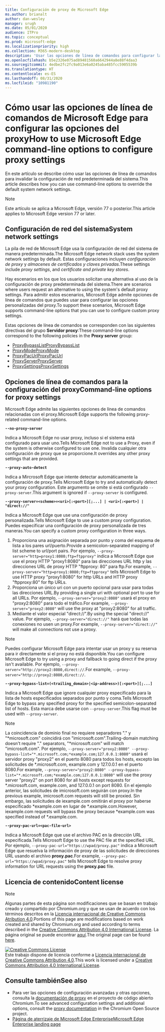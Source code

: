 ```yaml
---
title: Configuración de proxy de Microsoft Edge
ms.author: brianalt
author: dan-wesley
manager: srugh
ms.date: 05/01/2020
audience: ITPro
ms.topic: conceptual
ms.prod: microsoft-edge
ms.localizationpriority: high
ms.collection: M365-modern-desktop
description: 'Usar las opciones de línea de comandos para configurar las opciones del proxy '
ms.openlocfilehash: b5e2326e075ad89481560a6642944a8e88f4daa3
ms.sourcegitcommit: 4edbe2fc2fc9a013e6a0245aba485fcc5905539b
ms.translationtype: HT
ms.contentlocale: es-ES
ms.lasthandoff: 08/31/2020
ms.locfileid: "10981190"
---
```

# <span data-ttu-id="6e2f3-103">Cómo usar las opciones de línea de comandos de Microsoft Edge para configurar las opciones del proxy</span><span class="sxs-lookup"><span data-stu-id="6e2f3-103">How to use Microsoft Edge command-line options to configure proxy settings</span></span>

<span data-ttu-id="6e2f3-104">En este artículo se describe cómo usar las opciones de línea de comandos para invalidar la configuración de red predeterminada del sistema.</span><span class="sxs-lookup"><span data-stu-id="6e2f3-104">This article describes how you can use command-line options to override the default system network settings.</span></span>

>[!NOTE]
><span data-ttu-id="6e2f3-105">Este artículo se aplica a Microsoft Edge, versión 77 o posterior.</span><span class="sxs-lookup"><span data-stu-id="6e2f3-105">This article applies to Microsoft Edge version 77 or later.</span></span>

## <span data-ttu-id="6e2f3-106">Configuración de red del sistema</span><span class="sxs-lookup"><span data-stu-id="6e2f3-106">System network settings</span></span>

<span data-ttu-id="6e2f3-107">La pila de red de Microsoft Edge usa la configuración de red del sistema de manera predeterminada.</span><span class="sxs-lookup"><span data-stu-id="6e2f3-107">The Microsoft Edge network stack uses the system network settings by default.</span></span> <span data-ttu-id="6e2f3-108">Estas configuraciones incluyen *configuración de proxy* y *almacenes de certificados y claves privadas*.</span><span class="sxs-lookup"><span data-stu-id="6e2f3-108">These settings include *proxy settings*, and *certificate and private key stores*.</span></span>

<span data-ttu-id="6e2f3-109">Hay escenarios en los que los usuarios solicitan una alternativa al uso de la configuración de proxy predeterminada del sistema.</span><span class="sxs-lookup"><span data-stu-id="6e2f3-109">There are scenarios where users request an alternative to using the system's default proxy settings.</span></span> <span data-ttu-id="6e2f3-110">Para admitir estos escenarios, Microsoft Edge admite opciones de línea de comandos que puedes usar para configurar las opciones personalizadas del proxy.</span><span class="sxs-lookup"><span data-stu-id="6e2f3-110">To support these scenarios, Microsoft Edge supports command-line options that you can use to configure custom proxy settings.</span></span>

<span data-ttu-id="6e2f3-111">Estas opciones de línea de comandos se corresponden con las siguientes directivas del grupo **Servidor proxy**:</span><span class="sxs-lookup"><span data-stu-id="6e2f3-111">These command-line options correspond to the following policies in the **Proxy server** group:</span></span>

- [<span data-ttu-id="6e2f3-112">ProxyBypassList</span><span class="sxs-lookup"><span data-stu-id="6e2f3-112">ProxyBypassList</span></span>](https://docs.microsoft.com/DeployEdge/microsoft-edge-policies#proxybypasslist)
- [<span data-ttu-id="6e2f3-113">ProxyMode</span><span class="sxs-lookup"><span data-stu-id="6e2f3-113">ProxyMode</span></span>](https://docs.microsoft.com/DeployEdge/microsoft-edge-policies#proxymode)
- [<span data-ttu-id="6e2f3-114">ProxyPacUrl</span><span class="sxs-lookup"><span data-stu-id="6e2f3-114">ProxyPacUrl</span></span>](https://docs.microsoft.com/DeployEdge/microsoft-edge-policies#proxypacurl)
- [<span data-ttu-id="6e2f3-115">ProxyServer</span><span class="sxs-lookup"><span data-stu-id="6e2f3-115">ProxyServer</span></span>](https://docs.microsoft.com/DeployEdge/microsoft-edge-policies#proxyserver)
- [<span data-ttu-id="6e2f3-116">ProxySettings</span><span class="sxs-lookup"><span data-stu-id="6e2f3-116">ProxySettings</span></span>](https://docs.microsoft.com/DeployEdge/microsoft-edge-policies#proxysettings)

## <span data-ttu-id="6e2f3-117">Opciones de línea de comandos para la configuración del proxy</span><span class="sxs-lookup"><span data-stu-id="6e2f3-117">Command-line options for proxy settings</span></span>

<span data-ttu-id="6e2f3-118">Microsoft Edge admite las siguientes opciones de línea de comandos relacionadas con el proxy.</span><span class="sxs-lookup"><span data-stu-id="6e2f3-118">Microsoft Edge supports the following proxy-related command-line options.</span></span>

 **`--no-proxy-server`**
 
<span data-ttu-id="6e2f3-119">Indica a Microsoft Edge no usar proxy, incluso si el sistema está configurado para usar uno.</span><span class="sxs-lookup"><span data-stu-id="6e2f3-119">Tells Microsoft Edge not to use a Proxy, even if the system is otherwise configured to use one.</span></span> <span data-ttu-id="6e2f3-120">Invalida cualquier otra configuración de proxy que se proporcione.</span><span class="sxs-lookup"><span data-stu-id="6e2f3-120">It overrides any other proxy settings that are provided.</span></span>

**`--proxy-auto-detect`**

<span data-ttu-id="6e2f3-121">Indica a Mircrosoft Edge que intente detectar automáticamente la configuración de proxy.</span><span class="sxs-lookup"><span data-stu-id="6e2f3-121">Tells Microsoft Edge to try and automatically detect your proxy configuration.</span></span> <span data-ttu-id="6e2f3-122">Este argumento se omite si está configurado `--proxy-server`.</span><span class="sxs-lookup"><span data-stu-id="6e2f3-122">This argument is ignored if `--proxy-server` is configured.</span></span>

**`--proxy-server=<scheme>=<uri>[:<port>][;...] | <uri>[:<port>] | "direct://"`**

<span data-ttu-id="6e2f3-123">Indica a Microsoft Edge que use una configuración de proxy personalizada.</span><span class="sxs-lookup"><span data-stu-id="6e2f3-123">Tells Microsoft Edge to use a custom proxy configuration.</span></span> <span data-ttu-id="6e2f3-124">Puedes especificar una configuración de proxy personalizada de tres maneras.</span><span class="sxs-lookup"><span data-stu-id="6e2f3-124">You can specify a custom proxy configuration in three ways.</span></span>

1. <span data-ttu-id="6e2f3-125">Proporciona una asignación separada por punto y coma del esquema de lista a los pares url/puerto.</span><span class="sxs-lookup"><span data-stu-id="6e2f3-125">Provide a semicolon-separated mapping of list scheme to url/port pairs.</span></span> <span data-ttu-id="6e2f3-126">Por ejemplo, `--proxy-server="http=proxy1:8080;ftp=ftpproxy"` indica a Microsoft Edge que use el proxy HTTP "proxy1:8080" para las direcciones URL http y las direcciones URL de proxy HTTP "ftpproxy: 80" para ftp.</span><span class="sxs-lookup"><span data-stu-id="6e2f3-126">For example, `--proxy-server="http=proxy1:8080;ftp=ftpproxy"` tells Microsoft Edge to use HTTP proxy "proxy1:8080" for http URLs and HTTP proxy "ftpproxy:80" for ftp URLs.</span></span>
2. <span data-ttu-id="6e2f3-127">Proporciona un único uri con un puerto opcional para usar para todas las direcciones URL.</span><span class="sxs-lookup"><span data-stu-id="6e2f3-127">By providing a single uri with optional port to use for all URLs.</span></span> <span data-ttu-id="6e2f3-128">Por ejemplo, `--proxy-server="proxy2:8080"` usará el proxy en "proxy2:8080" para todo el tráfico.</span><span class="sxs-lookup"><span data-stu-id="6e2f3-128">For example, `--proxy-server="proxy2:8080"` will use the proxy at "proxy2:8080" for all traffic.</span></span>
3. <span data-ttu-id="6e2f3-129">Mediante el valor especial "direct://".</span><span class="sxs-lookup"><span data-stu-id="6e2f3-129">By using the special "direct://" value.</span></span> <span data-ttu-id="6e2f3-130">Por ejemplo, `--proxy-server="direct://"` hará que todas las conexiones no usen un proxy.</span><span class="sxs-lookup"><span data-stu-id="6e2f3-130">For example, `--proxy-server="direct://"` will make all connections not use a proxy.</span></span> 

>[!NOTE]
><span data-ttu-id="6e2f3-131">Puedes configurar Microsoft Edge para intentar usar un proxy y su reserva para ir directamente si el proxy no está disponible.</span><span class="sxs-lookup"><span data-stu-id="6e2f3-131">You can configure Microsoft Edge to try using a proxy and fallback to going direct if the proxy isn't available.</span></span> <span data-ttu-id="6e2f3-132">Por ejemplo, `--proxy-server="http://proxy2:8080,direct://`.</span><span class="sxs-lookup"><span data-stu-id="6e2f3-132">For example, `--proxy-server="http://proxy2:8080,direct://`.</span></span>

**`--proxy-bypass-list=(<trailing_domain>|<ip-address>)[:<port>][;...]`**

<span data-ttu-id="6e2f3-133">Indica a Microsoft Edge que ignore cualquier proxy especificado para la lista de hosts especificados separados por punto y coma.</span><span class="sxs-lookup"><span data-stu-id="6e2f3-133">Tells Microsoft Edge to bypass any specified proxy for the specified semicolon-separated list of hosts.</span></span> <span data-ttu-id="6e2f3-134">Esta marca debe usarse con `--proxy-server`.</span><span class="sxs-lookup"><span data-stu-id="6e2f3-134">This flag must be used with `--proxy-server`.</span></span>

>[!NOTE]
><span data-ttu-id="6e2f3-135">La coincidencia de dominio final no requiere separadores "." y "\*microsoft.com" coincidirá con "imicrosoft.com".</span><span class="sxs-lookup"><span data-stu-id="6e2f3-135">Trailing-domain matching doesn't require "." separators, "\*microsoft.com" will match "imicrosoft.com".</span></span> <span data-ttu-id="6e2f3-136">Por ejemplo, `--proxy-server="proxy2:8080" --proxy-bypass-list="*.microsoft.com;*example.com;127.0.0.1:8080"` usará el servidor proxy "proxy2" en el puerto 8080 para todos los hosts, excepto las solicitudes de \*.microsoft.com, example.com y 127.0.0.1 en el puerto 8080.</span><span class="sxs-lookup"><span data-stu-id="6e2f3-136">For example, `--proxy-server="proxy2:8080" --proxy-bypass-list="*.microsoft.com;*example.com;127.0.0.1:8080"` will use the proxy server "proxy2" on port 8080 for all hosts except requests for \*.microsoft.com, example.com, and 127.0.0.1 on port 8080.</span></span> <span data-ttu-id="6e2f3-137">En el ejemplo anterior, las solicitudes de imicrosoft.com seguirán con proxy.</span><span class="sxs-lookup"><span data-stu-id="6e2f3-137">In the previous example, imicrosoft.com requests will still be proxied.</span></span> <span data-ttu-id="6e2f3-138">Sin embargo, las solicitudes de iexample.com omitirán el proxy por haberse especificado \*example.com en lugar de \*.example.com.</span><span class="sxs-lookup"><span data-stu-id="6e2f3-138">However, iexample.com requests will bypass the proxy because \*example.com was specified instead of \*.example.com.</span></span>

**`--proxy-pac-url=<pac-file-url>`**

<span data-ttu-id="6e2f3-139">Indica a Microsoft Edge que use el archivo PAC en la dirección URL especificada.</span><span class="sxs-lookup"><span data-stu-id="6e2f3-139">Tells Microsoft Edge to use the PAC file at the specified URL.</span></span> <span data-ttu-id="6e2f3-140">Por ejemplo, `--proxy-pac-url="https://wpad/proxy.pac"` indica a Microsoft Edge que resuelva la información de proxy de las solicitudes de direcciones URL usando el archivo **proxy.pac**.</span><span class="sxs-lookup"><span data-stu-id="6e2f3-140">For example, `--proxy-pac-url="https://wpad/proxy.pac"` tells Microsoft Edge to resolve proxy information for URL requests using the **proxy.pac** file.</span></span>

## <span data-ttu-id="6e2f3-141">Licencia de contenido</span><span class="sxs-lookup"><span data-stu-id="6e2f3-141">Content license</span></span>

> [!NOTE]
> <span data-ttu-id="6e2f3-142">Algunas partes de esta página son modificaciones que se basan en trabajo creado y compartido por Chromium.org y que se usan de acuerdo con los términos descritos en la [Licencia internacional de Creative Commons Atribution 4.0](http://creativecommons.org/licenses/by/4.0/).</span><span class="sxs-lookup"><span data-stu-id="6e2f3-142">Portions of this page are modifications based on work created and shared by Chromium.org and used according to terms described in the [Creative Commons Attribution 4.0 International License](http://creativecommons.org/licenses/by/4.0/).</span></span> <span data-ttu-id="6e2f3-143">La página original se puede encontrar [aquí](https://www.chromium.org/developers/design-documents/network-settings#TOC-Command-line-options-for-proxy-sett).</span><span class="sxs-lookup"><span data-stu-id="6e2f3-143">The original page can be found [here](https://www.chromium.org/developers/design-documents/network-settings#TOC-Command-line-options-for-proxy-sett).</span></span>
  
<a rel="license" href="http://creativecommons.org/licenses/by/4.0/"><img alt="Creative Commons License" style="border-width:0" src="https://i.creativecommons.org/l/by/4.0/88x31.png" /></a><br /><span data-ttu-id="6e2f3-144">Este trabajo dispone de licencia conforme a <a rel="license" href="http://creativecommons.org/licenses/by/4.0/">Licencia internacional de Creative Commons Attribution 4.0</a>.</span><span class="sxs-lookup"><span data-stu-id="6e2f3-144">This work is licensed under a <a rel="license" href="http://creativecommons.org/licenses/by/4.0/">Creative Commons Attribution 4.0 International License</a>.</span></span>

## <span data-ttu-id="6e2f3-145">Consulte también</span><span class="sxs-lookup"><span data-stu-id="6e2f3-145">See also</span></span>

- <span data-ttu-id="6e2f3-146">Para ver las opciones de configuración avanzadas y otras opciones, consulta la [documentación de proxy](https://chromium.googlesource.com/chromium/src/+/HEAD/net/docs/proxy.md) en el proyecto de código abierto Chromium.</span><span class="sxs-lookup"><span data-stu-id="6e2f3-146">To see advanced configuration settings and additional options, consult the [proxy documentation](https://chromium.googlesource.com/chromium/src/+/HEAD/net/docs/proxy.md) in the Chromium Open Source project.</span></span>
- [<span data-ttu-id="6e2f3-147">Página de aterrizaje de Microsoft Edge Enterprise</span><span class="sxs-lookup"><span data-stu-id="6e2f3-147">Microsoft Edge Enterprise landing page</span></span>](https://aka.ms/EdgeEnterprise)
